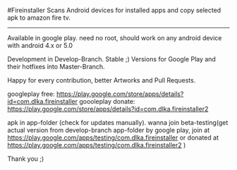 #Fireinstaller
Scans Android devices for installed apps and copy selected apk to amazon fire tv.

-------
Available in google play. 
need no root, should work on any android device with android 4.x or 5.0

Development in Develop-Branch.
Stable ;) Versions for Google Play and their hotfixes into Master-Branch.

Happy for every contribution, better Artworks and Pull Requests.

googleplay free: https://play.google.com/store/apps/details?id=com.dlka.fireinstaller
goooleplay donate: https://play.google.com/store/apps/details?id=com.dlka.fireinstaller2

apk in app-folder (check for updates manually). wanna join beta-testing(get actual version from develop-branch app-folder by google play, join at https://play.google.com/apps/testing/com.dlka.fireinstaller or donated at https://play.google.com/apps/testing/com.dlka.fireinstaller2 )

Thank you ;) 